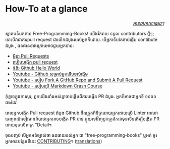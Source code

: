# How-To at a glance

<div align="right" markdown="1">

*[អានជាភាសាផ្សេងៗ](../README.md#translations)*

</div>

ស្វាគមន៍មកកាន់ Free-Programming-Books! យើងរីករាយ ទទូល contributors ថ្មីៗ; ទោះបីវាជាការpull request ជាលើកដំបូងរបស់អ្នកក៏ដោយ. បើអ្នកទើបតែចាប់ផ្តើម contibute ដំបូង , ធនធានខាងក្រោមអាចជួយអ្នកបាន:

* [អ្វីជា Pull Requests](https://help.github.com/articles/about-pull-requests/)
* [របៀបបង្កើត pull request](https://docs.github.com/en/free-pro-team@latest/github/collaborating-with-issues-and-pull-requests/creating-a-pull-request)
* [ទំព័រ Github Hello World](https://guides.github.com/activities/hello-world/)
* [Youtube - Github សម្រាប់អ្នកទើបចាប់ផ្តើម](https://www.youtube.com/watch?v=0fKg7e37bQE)
* [Youtube - របៀប Fork A GitHub Repo and Submit A Pull Request](https://www.youtube.com/watch?v=G1I3HF4YWEw)
* [Youtube - របៀបប្រើ Markdown Crash Course](https://www.youtube.com/watch?v=HUBNt18RFbo)


កុំខ្លាចក្នុងការសួរ; ពួកយើងទាំងអស់គ្នាចាប់ផ្តើមពីការបង្កើត PR ដំបូង. អ្នកក៏អាចជាអ្នកទី ១០០០ ផងដែរ!

ពេលអ្នកបង្កើត Pull request ដំបូង Github នឹងត្រួតពិនិត្រអោយអ្នកដោយប្រើ Linter ពេលវាចេញពណ័ខៀវមានន័យថាអ្នកអាចបង្កើត PR បាន ផ្ទុយទៅវិញអ្នកត្រូវកែជាមុនសិនដើម្បីបង្កើត PR ដោយចុចលើពាក្រ "Detail។

ចុងបញ្ចប់ បើអ្នកអត់ច្បាស់ថា ធនធានរបស់អ្នក ជា "free-programming-books" ឬអត់ ចូរអ្នកអានបន្ថែមទីនេះ [CONTRIBUTING](CONTRIBUTING.md)។ ([translations](../README.md#translations))
